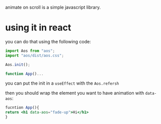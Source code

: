 
animate on scroll is a simple javascript library.

# using it in react

you can do that using the following code:

```js
import Aos from "aos";
import "aos/dist/aos.css";

Aos.init();

function App()...
```

you can put the init in a `useEffect` with the `Aos.refersh`

then you should wrap the element you want to have animation with `data-aos`:

```jsx
fucntion App(){
return <h1 data-aos="fade-up">Hi</h1>
}
```







